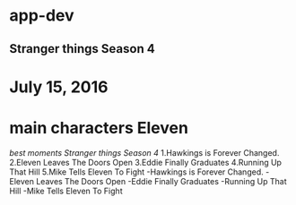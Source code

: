 # app-dev
## Stranger things Season 4
# July 15, 2016
# main characters Eleven
*best moments Stranger things Season 4*
1.Hawkings is Forever Changed.
2.Eleven Leaves The Doors Open
3.Eddie Finally Graduates
4.Running Up That Hill
5.Mike Tells Eleven To Fight
-Hawkings is Forever Changed.
-Eleven Leaves The Doors Open
-Eddie Finally Graduates
-Running Up That Hill
-Mike Tells Eleven To Fight

